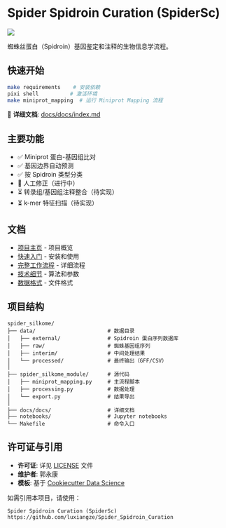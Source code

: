 # Spider Spidroin Curation (SpiderSc)

<a target="_blank" href="https://cookiecutter-data-science.drivendata.org/">
    <img src="https://img.shields.io/badge/CCDS-Project%20template-328F97?logo=cookiecutter" />
</a>

蜘蛛丝蛋白（Spidroin）基因鉴定和注释的生物信息学流程。

## 快速开始

```bash
make requirements    # 安装依赖
pixi shell          # 激活环境
make miniprot_mapping  # 运行 Miniprot Mapping 流程
```

📖 **详细文档**: [docs/docs/index.md](https://github.com/luxiangze/Spider_Spidroin_Curation/blob/main/docs/docs/index.md)

## 主要功能

- ✅ Miniprot 蛋白-基因组比对
- ✅ 基因边界自动预测
- ✅ 按 Spidroin 类型分类
- 🔄 人工修正（进行中）
- ⏳ 转录组/基因组注释整合（待实现）
- ⏳ k-mer 特征扫描（待实现）

## 文档

- [项目主页](https://github.com/luxiangze/Spider_Spidroin_Curation/blob/main/docs/docs/index.md) - 项目概览
- [快速入门](https://github.com/luxiangze/Spider_Spidroin_Curation/blob/main/docs/docs/getting-started.md) - 安装和使用
- [完整工作流程](https://github.com/luxiangze/Spider_Spidroin_Curation/blob/main/docs/docs/workflow.md) - 详细流程
- [技术细节](https://github.com/luxiangze/Spider_Spidroin_Curation/blob/main/docs/docs/technical-details.md) - 算法和参数
- [数据格式](https://github.com/luxiangze/Spider_Spidroin_Curation/blob/main/docs/docs/data-formats.md) - 文件格式

## 项目结构

```
spider_silkome/
├── data/                       # 数据目录
│   ├── external/               # Spidroin 蛋白序列数据库
│   ├── raw/                    # 蜘蛛基因组序列
│   ├── interim/                # 中间处理结果
│   └── processed/              # 最终输出（GFF/CSV）
│
├── spider_silkome_module/      # 源代码
│   ├── miniprot_mapping.py     # 主流程脚本
│   ├── processing.py           # 数据处理
│   └── export.py               # 结果导出
│
├── docs/docs/                  # 详细文档
├── notebooks/                  # Jupyter notebooks
└── Makefile                    # 命令入口
```

## 许可证与引用

- **许可证**: 详见 [LICENSE](LICENSE) 文件
- **维护者**: 郭永康
- **模板**: 基于 [Cookiecutter Data Science](https://cookiecutter-data-science.drivendata.org/)

如需引用本项目，请使用：
```
Spider Spidroin Curation (SpiderSc)
https://github.com/luxiangze/Spider_Spidroin_Curation
```


